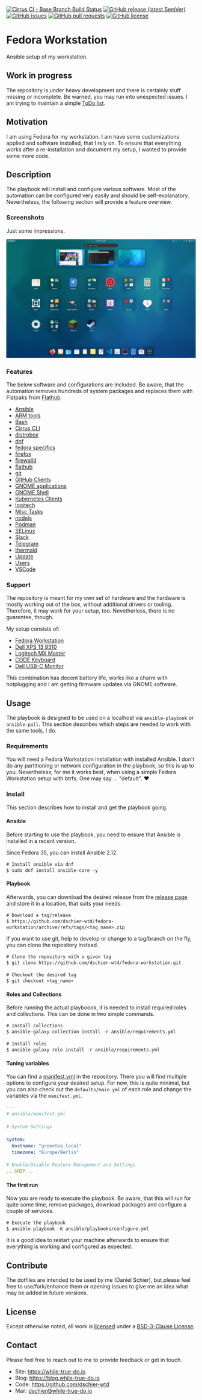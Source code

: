 <!--
reference: https://www.makeareadme.com/
reference: https://commonmark.org/
-->

[![Cirrus CI - Base Branch Build Status](https://img.shields.io/cirrus/github/dschier-wtd/fedora-workstation?logo=Cirrus-ci)](https://cirrus-ci.com/github/dschier-wtd/fedora-workstation)
[![GitHub release (latest SemVer)](https://img.shields.io/github/v/release/dschier-wtd/fedora-workstation?logo=GitHub&label=Release&sort=semver)](https://github.com/dschier-wtd/fedora-workstation/releases)
[![GitHub issues](https://img.shields.io/github/issues/dschier-wtd/fedora-workstation)](https://github.com/dschier-wtd/fedora-workstation/issues)
[![GitHub pull requests](https://img.shields.io/github/issues-pr/dschier-wtd/fedora-workstation)](https://github.com/dschier-wtd/fedora-workstation/pulls)
[![GitHub license](https://img.shields.io/github/license/dschier-wtd/fedora-workstation)](https://github.com/dschier-wtd/fedora-workstation/blob/main/LICENSE)

# Fedora Workstation

Ansible setup of my workstation.

## Work in progress

The repository is under heavy development and there is certainly stuff missing or
incomplete. Be warned, you may run into unexpected issues. I am trying to
maintain a simple [ToDo list](./docs/TODO.md).

## Motivation

I am using Fedora for my workstation. I am have some customizations applied and
software installed, that I rely on. To ensure that everything works after a
re-installation and document my setup, I wanted to provide some more code.

## Description

The playbook will install and configure various software. Most of the automation
can be configured very easily and should be self-explanatory. Nevertheless,
the following section will provide a feature overview.

### Screenshots

Just some impressions.

![Screenshot Fedora](./assets/screenshot_fedora.png)

### Features

The below software and configurations are included. Be aware, that the
automation removes hundreds of system packages and replaces them with Flatpaks
from [Flathub](https://flathub.org).

- [Ansible](./ansible/roles/ansible/)
- [ARM tools](./ansible/roles/arm_tools/)
- [Bash](./ansible/roles/bash/)
- [Cirrus CLI](./ansible/roles/cirrus_cli/)
- [distrobox](./ansible/roles/distrobox/)
- [dnf](./ansible/roles/dnf/)
- [fedora specifics](./ansible/roles/fedora/)
- [firefox](./ansible/roles/firefox/)
- [firewalld](./ansible/roles/firewalld/)
- [flathub](./ansible/roles/flathub/)
- [git](./ansible/roles/git/)
- [GitHub Clients](./ansible/roles/github_client/)
- [GNOME applications](./ansible/roles/gnome_applications/)
- [GNOME Shell](./ansible/roles/gnome_shell/)
- [Kubernetes Clients](./ansible/roles/kubernetes_client/)
- [logitech](./ansible/roles/logitech/)
- [Misc Tasks](./ansible/roles/misc/)
- [nodejs](./ansible/roles/nodejs/)
- [Podman](./ansible/roles/podman/)
- [SELinux](./ansible/roles/selinux/)
- [Slack](./ansible/roles/slack/)
- [Telegram](./ansible/roles/telegram/)
- [thermald](./ansible/roles/thermald/)
- [Update](./ansible/roles/update/)
- [Users](./ansible/roles/user/)
- [VSCode](./ansible/roles/vscode/)

### Support

The repository is meant for my own set of hardware and the hardware is mostly
working out of the box, without additional drivers or tooling. Therefore, it
may work for your setup, too. Nevetherless, there is no guarentee, though.

My setup consists of:

- [Fedora Workstation](https://getfedora.org/en/workstation/)
- [Dell XPS 13 9310](https://en.wikipedia.org/wiki/Dell_XPS)
- [Logitech MX Master](https://www.logitech.com/en-us/mx/master-series.html)
- [CODE Keyboard](https://codekeyboards.com/)
- [Dell USB-C Monitor](https://www.dell.com/en-us/work/lp/usb-c-monitor)

This combination has decent battery life, works like a charm with hotplugging
and I am getting firmware updates via GNOME software.

## Usage

The playbook is designed to be used on a localhost via `ansible-playbook` or
`ansible-pull`. This section describes which steps are needed to work with the
same tools, I do.

### Requirements

You will need a Fedora Workstation installation with installed Ansible. I don't
do any partitioning or network configuration in the playbook, so this is up to
you. Nevertheless, for me it works best, when using a simple Fedora Workstation
setup with btrfs. One may say ... "default". :heart:

### Install

This section describes how to install and get the playbook going.

#### Ansible

Before starting to use the playbook, you need to ensure that Ansible is
installed in a recent version.

Since Fedora 35, you can install Ansible 2.12.

```shell
# Install ansible via dnf
$ sudo dnf install ansible-core -y
```

#### Playbook

Afterwards, you can download the desired release from the
[release page](https://github.com/dschier-wtd/fedora-workstation/tags) and
store it in a location, that suits your needs.

```shell
# Download a tag/release
$ https://github.com/dschier-wtd/fedora-workstation/archive/refs/tags/<tag_name>.zip

```

If you want to use git, help to develop or change to a tag/branch on the fly,
you can clone the repository instead.

```shell
# Clone the repository with a given tag
$ git clone https://github.com/dschier-wtd/fedora-workstation.git

# Checkout the desired tag
$ git checkout <tag_name>
```

#### Roles and Collections

Before running the actual playboook, it is needed to install required roles
and collections. This can be done in two simple commands.

```shell
# Install collections
$ ansible-galaxy collection install -r ansible/requirements.yml

# Install roles
$ ansible-galaxy role install -r ansible/requirements.yml
```

#### Tuning variables

You can find a [manifest.yml](./ansible/manifest.yml) in the repository. There
you will find multiple options to configure your desired setup. For now, this
is quite minimal, but you can also check out the `defaults/main.yml` of each
role and change the variables via the `manifest.yml`.

```yaml
---
# ansible/manifest.yml

# System Settings

system:
  hostname: "greentea.local"
  timezone: "Europe/Berlin"

# Enable/Disable Feature Management and Settings
...SNIP...
```

#### The first run

Now you are ready to execute the playbook. Be aware, that this will run for
quite some time, remove packages, download packages and configure a couple of
services.

```shell
# Execute the playbook
$ ansible-playbook -K ansible/playbooks/configure.yml
```

It is a good idea to restart your machine afterwards to ensure that everything
is working and configured as expected.

## Contribute

The dotfiles are intended to be used by me (Daniel Schier), but please feel free
to use/fork/enhance them or opening issues to give me an idea what may be added
in future versions.

## License

Except otherwise noted, all work is [licensed](LICENSE) under a
[BSD-3-Clause License](https://opensource.org/licenses/BSD-3-Clause).

## Contact

Please feel free to reach out to me to provide feedback or get in touch.

- Site: <https://while-true-do.io>
- Blog: <https://blog.while-true-do.io>
- Code: <https://github.com/dschier-wtd>
- Mail: [dschier@while-true-do.io](mailto:dschier@while-true-do.io)
